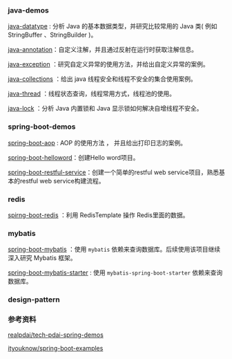 ### java-demos

[java-datatype](java-datatype) : 分析 Java 的基本数据类型，并研究比较常用的 Java 类( 例如 StringBuffer 、StringBuilder )。

[java-annotation](java-annotation)：自定义注解，并且通过反射在运行时获取注解信息。

[java-exception](java-exception) ：研究自定义异常的使用方法，并给出自定义异常的案例。

[java-collections](java-collections) ：给出 java 线程安全和线程不安全的集合使用案例。

[java-thread](java-thread) ：线程状态查询，线程常用方式，线程池的使用。

[java-lock](java-lock) ：分析 Java 内置锁和 Java 显示锁如何解决自增线程不安全。



### spring-boot-demos

[spring-boot-aop](spring-boot-aop) :  AOP 的使用方法 ， 并且给出打印日志的案例。

[spring-boot-helloword](./spring-boot-helloword)：创建Hello word项目。

[spring-boot-restful-service](./spring-boot-restful-service)：创建一个简单的restful web service项目，熟悉基本的restful web service构建流程。



### redis

[spirng-boot-redis](spirng-boot-redis) ：利用 RedisTemplate 操作 Redis里面的数据。





### mybatis

[spring-boot-mybatis](spring-boot-mybatis) ：使用 `mybatis` 依赖来查询数据库。后续使用该项目继续深入研究 Mybatis 框架。

[spring-boot-mybatis-starter](spring-boot-mybatis-starter) : 使用 `mybatis-spring-boot-starter` 依赖来查询数据库。



### design-pattern





### 参考资料

[realpdai/tech-pdai-spring-demos](https://github.com/realpdai/tech-pdai-spring-demos)

[ityouknow/spring-boot-examples](https://github.com/ityouknow/spring-boot-examples)

